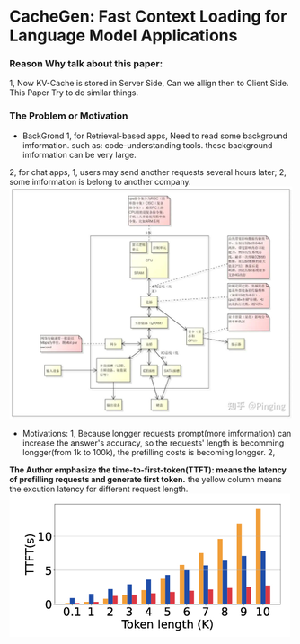 # CacheGen: Fast Context Loading for Language Model Applications

### Reason Why talk about this paper:
1, Now KV-Cache is stored in Server Side, Can we allign then to Client Side.
This Paper Try to do similar things.

### The Problem or Motivation
- BackGrond
1, for Retrieval-based apps, Need to read some background imformation. such as: code-understanding tools. these background imformation can be very large.

2, for chat apps, 1, users may send another requests several hours later;  2, some imformation is belong to another company. 
![Alt text](image.png)

- Motivations:
1, Because longger requests prompt(more imformation) can increase the answer's accuracy, so the requests' length is becomming longger(from 1k to 100k), the prefilling costs is becoming longger.
2, 

**The Author emphasize the time-to-first-token(TTFT): means the latency of prefilling requests and generate first token.**
the yellow column means the excution latency for different request length.
<img src="../pictures/CacheGen-TTFT-to-Token_length.png" width=500px>